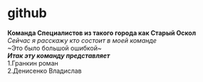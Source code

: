 # github
**Команда Специалистов из такого города как Старый Оскол**  
*Сейчас я расскажу кто состоит в моей команде*  
~Это было большой ошибкой~  
***Итак эту команду представляет***  
1.Гранкин роман  
2.Денисенко Владислав
